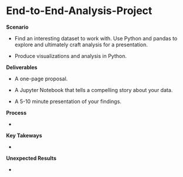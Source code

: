 # End-to-End-Analysis-Project

<strong>Scenario</strong>

- Find an interesting dataset to work with. Use Python and pandas to explore and ultimately craft analysis for a presentation. 

- Produce visualizations and analysis in Python.

<strong>Deliverables</strong>

- A one-page proposal.

- A Jupyter Notebook that tells a compelling story about your data.

- A 5-10 minute presentation of your findings.

<strong>Process</strong>

- 

<strong>Key Takeways</strong>

- 

<strong>Unexpected Results</strong>

- 
